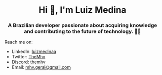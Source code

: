 <h1 align="center">Hi 👋, I'm Luiz Medina</h1>

<h3 align="center">
  A Brazilian developer passionate about acquiring knowledge and contributing to
  the future of technology. 👨‍💻
</h3>

Reach me on:
- LinkedIn: [luizmedinaa](https://www.linkedin.com/in/luizmedinaa/)
- Twitter: [TheMhv](https://twitter.com/TheMhv)
- Discord: [themhv](https://discord.com/users/themhv)
- Email: [mhv.geral@gmail.com](mailto:mhv.geral@gmail.com)
